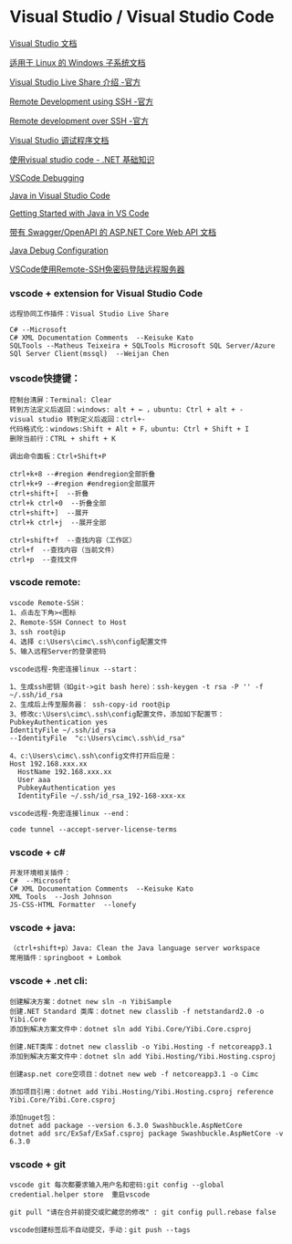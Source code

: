 # Visual Studio / Visual Studio Code

[Visual Studio 文档](https://docs.microsoft.com/zh-cn/visualstudio/windows/?view=vs-2019)

[适用于 Linux 的 Windows 子系统文档](https://docs.microsoft.com/zh-cn/windows/wsl/)

[Visual Studio Live Share 介绍 -官方](https://docs.microsoft.com/zh-cn/visualstudio/liveshare/)

[Remote Development using SSH -官方](https://code.visualstudio.com/docs/remote/ssh)

[Remote development over SSH -官方](https://code.visualstudio.com/docs/remote/ssh-tutorial)

[Visual Studio 调试程序文档](https://docs.microsoft.com/zh-cn/visualstudio/debugger/?view=vs-2019)

[使用visual studio code - .NET 基础知识](https://docs.microsoft.com/zh-cn/dotnet/core/tutorials/library-with-visual-studio-code)

[VSCode Debugging](https://code.visualstudio.com/docs/editor/debugging)

[Java in Visual Studio Code](https://code.visualstudio.com/docs/languages/java)

[Getting Started with Java in VS Code](https://code.visualstudio.com/docs/java/java-tutorial)

[带有 Swagger/OpenAPI 的 ASP.NET Core Web API 文档](https://docs.microsoft.com/zh-cn/aspnet/core/tutorials/web-api-help-pages-using-swagger?view=aspnetcore-6.0)

[Java Debug Configuration](https://github.com/microsoft/vscode-java-debug/blob/master/Configuration.md)

[VSCode使用Remote-SSH免密码登陆远程服务器](https://www.cnblogs.com/pzzrudlf/articles/12287162.html)

### vscode + extension for Visual Studio Code
```
远程协同工作插件：Visual Studio Live Share

C# --Microsoft
C# XML Documentation Comments  --Keisuke Kato
SQLTools --Matheus Teixeira + SQLTools Microsoft SQL Server/Azure
SQl Server Client(mssql)  --Weijan Chen 
```

### vscode快捷键：
```
控制台清屏：Terminal: Clear
转到方法定义后返回：windows: alt + ← ，ubuntu: Ctrl + alt + -
visual studio 转到定义后返回：ctrl+-
代码格式化：windows:Shift + Alt + F，ubuntu: Ctrl + Shift + I
删除当前行：CTRL + shift + K

调出命令面板：Ctrl+Shift+P

ctrl+k+8 --#region #endregion全部折叠
ctrl+k+9 --#region #endregion全部展开
ctrl+shift+[  --折叠
ctrl+k ctrl+0  --折叠全部
ctrl+shift+]  --展开
ctrl+k ctrl+j  --展开全部

ctrl+shift+f  --查找内容（工作区）
ctrl+f  --查找内容（当前文件）
ctrl+p  --查找文件

```

### vscode remote:

```
vscode Remote-SSH：
1、点击左下角><图标
2、Remote-SSH Connect to Host
3、ssh root@ip
4、选择 c:\Users\cimc\.ssh\config配置文件
5、输入远程Server的登录密码

vscode远程-免密连接linux --start：

1、生成ssh密钥（如git->git bash here）：ssh-keygen -t rsa -P '' -f ~/.ssh/id_rsa
2、生成后上传至服务器： ssh-copy-id root@ip
3、修改c:\Users\cimc\.ssh\config配置文件，添加如下配置节：
PubkeyAuthentication yes
IdentityFile ~/.ssh/id_rsa
--IdentityFile  "c:\Users\cimc\.ssh\id_rsa"

4、c:\Users\cimc\.ssh\config文件打开后应是：
Host 192.168.xxx.xx
  HostName 192.168.xxx.xx
  User aaa
  PubkeyAuthentication yes
  IdentityFile ~/.ssh/id_rsa_192-168-xxx-xx

vscode远程-免密连接linux --end：

code tunnel --accept-server-license-terms
```

### vscode + c#
```
开发环境相关插件：
C#  --Microsoft
C# XML Documentation Comments  --Keisuke Kato
XML Tools  --Josh Johnson
JS-CSS-HTML Formatter  --lonefy

```

### vscode + java:

```
（ctrl+shift+p）Java: Clean the Java language server workspace
常用插件：springboot + Lombok
```

### vscode + .net cli:

```
创建解决方案：dotnet new sln -n YibiSample
创建.NET Standard 类库：dotnet new classlib -f netstandard2.0 -o Yibi.Core
添加到解决方案文件中：dotnet sln add Yibi.Core/Yibi.Core.csproj

创建.NET类库：dotnet new classlib -o Yibi.Hosting -f netcoreapp3.1
添加到解决方案文件中：dotnet sln add Yibi.Hosting/Yibi.Hosting.csproj

创建asp.net core空项目：dotnet new web -f netcoreapp3.1 -o Cimc

添加项目引用：dotnet add Yibi.Hosting/Yibi.Hosting.csproj reference Yibi.Core/Yibi.Core.csproj

添加nuget包：
dotnet add package --version 6.3.0 Swashbuckle.AspNetCore
dotnet add src/ExSaf/ExSaf.csproj package Swashbuckle.AspNetCore -v 6.3.0

```

### vscode + git
```
vscode git 每次都要求输入用户名和密码:git config --global credential.helper store  重启vscode

git pull "请在合并前提交或贮藏您的修改" : git config pull.rebase false

vscode创建标签后不自动提交，手动：git push --tags
```




